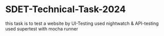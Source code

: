 # SDET-Technical-Task-2024
this task is to test a website by UI-Testing used nightwatch &amp; API-testing used supertest with mocha runner
